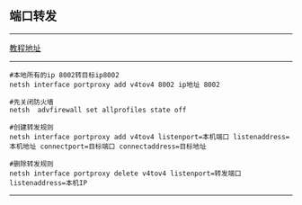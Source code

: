 ## 端口转发
***
[教程地址](https://www.yii666.com/article/198218.html?action=onAll)
***
```shell
#本地所有的ip 8002转目标ip8002
netsh interface portproxy add v4tov4 8002 ip地址 8002

#先关闭防火墙
netsh  advfirewall set allprofiles state off

#创建转发规则
netsh interface portproxy add v4tov4 listenport=本机端口 listenaddress=本机地址 connectport=目标端口 connectaddress=目标地址

#删除转发规则
netsh interface portproxy delete v4tov4 listenport=转发端口 listenaddress=本机IP

```
***
